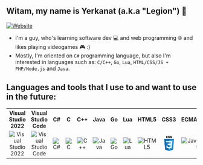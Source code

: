 ## Witam, my name is Yerkanat (a.k.a "Legion") 👋

[![Website](https://img.shields.io/website?label=legion2809.github.io&style=for-the-badge&url=https%3A%2F%2Flegion2809.github.io)](https://legion2809.github.io)

- I'm a guy, who's learning software dev :computer: and web programming :globe_with_meridians: and likes playing videogames :video_game: :)
- Mostly, I'm oriented on `C#` programming language, but also I'm interested in languages such as: `C/C++`, `Go`, `Lua`, `HTML/CSS/JS + PHP/Node.js` and `Java`.

## Languages and tools that I use to and want to use in the future:

<table>
  <tr>
    <th>Visual Studio 2022</th>
    <th>Visual Studio Code</th>
    <th>C#</th>
    <th>C</th>
    <th>C++</th>
    <th>Java</th>
    <th>Go</th>
    <th>Lua</th>
    <th>HTML5</th>
    <th>CSS3</th>
    <th>ECMAScript</th>
    <th>PHP</th>
    <th>Node.js</th>
    <th>Git</th>
    <th>SQLite</th>
    <th>CMake</th>
  </tr>

  <tr>

  <td>
  <center>
  <a href="https://visualstudio.microsoft.com/vs/" target="_blank" rel="noreferrer noopener" style="text-decoration:none">
    <img title="Visual Studio 2022" alt="Visual Studio 2022" width="40" height="40" src="https://upload.wikimedia.org/wikipedia/commons/2/2c/Visual_Studio_Icon_2022.svg"/>
  </a>
  </center>
  </td>

  <td>
  <center>
  <a href="https://code.visualstudio.com/" target="_blank" rel="noreferrer noopener" style="text-decoration:none">
    <img title="Visual Studio Code" alt="Visual Studio Code" width="40" height="40" src="https://cdn.cdnlogo.com/logos/v/82/visual-studio-code.svg" />
  </a>
  </center>
  </td>
  
  <td>
  <center>
  <a href="https://dotnet.microsoft.com/en-us/languages/csharp" target="_blank" rel="noreferrer noopener" style="text-decoration:none">
    <img title="C#" alt="C#" width="50" height="50" src="https://cdn.cdnlogo.com/logos/c/27/c.svg" />
  </a>
  </center>
  </td>

  <td>
  <center>
  <a href="#" target="_blank" rel="noreferrer noopener" style="text-decoration:none">
    <img title="C" alt="C" width="60" height="60" src="https://upload.wikimedia.org/wikipedia/commons/1/18/C_Programming_Language.svg" />
  </a>
  </center>
  </td>

  <td>
  <center>
  <a href="https://isocpp.org/" target="_blank" rel="noreferrer noopener" style="text-decoration:none">
    <img title="C++" alt="C++" width="40" height="40" src="https://upload.wikimedia.org/wikipedia/commons/1/18/ISO_C%2B%2B_Logo.svg" />
  </a>
  </center>
  </td>

  <td>
  <center>
  <a href="https://www.java.com/en/" target="_blank" rel="noreferrer noopener" style="text-decoration:none">
    <img title="Java" alt="Java" width="40" height="40" src="https://upload.wikimedia.org/wikipedia/ru/3/39/Java_logo.svg" />
  </a>
  </center>
  </td>

  <td>
  <center>
  <a href="https://go.dev" target="_blank" rel="noreferrer noopener" style="text-decoration:none">
    <img title="Go" alt="Go" width="40" height="40" src="https://upload.wikimedia.org/wikipedia/commons/0/05/Go_Logo_Blue.svg" />
  </a>
  </center>
  </td>

  <td>
  <center>
  <a href="https://lua.org" target="_blank" rel="noreferrer noopener" style="text-decoration:none">
    <img title="Lua" alt="Lua" width="40" height="40" src="https://upload.wikimedia.org/wikipedia/commons/c/cf/Lua-Logo.svg" />
  </a>
  </center>
  </td>

  <td>
  <center>
  <a href="https://html5.org/" target="_blank" rel="noreferrer noopener" style="text-decoration:none">
    <img title="HTML5" alt="HTML5" width="40" height="40" src="https://upload.wikimedia.org/wikipedia/commons/6/61/HTML5_logo_and_wordmark.svg" />
  </a>
  </center>
  </td>

  <td>  
  <center>                                                                                                                                   
  <a href="https://www.w3.org/Style/CSS/Overview.en.html" target="_blank" rel="noreferrer noopener" style="text-decoration:none">
    <img title="CSS3" alt="CSS3" width="40" height="40" src="https://raw.githubusercontent.com/github/explore/80688e429a7d4ef2fca1e82350fe8e3517d3494d/topics/css/css.png"/>
  </a>
  </center>
  </td>

  <td>
  <center>
  <a href="https://www.javascript.com/" target="_blank" rel="noreferrer noopener" style="text-decoration:none">
    <img title="JavaScript" alt="JavaScript" width="40" height="40" src="https://upload.wikimedia.org/wikipedia/commons/9/99/Unofficial_JavaScript_logo_2.svg" />
  </a>
  </center>
  </td>

  <td>
  <center>
  <a href="https://php.net" target="_blank" rel="noreferrer noopener" style="text-decoration:none">
    <img title="PHP" alt="PHP" width="50" height="50" src="https://upload.wikimedia.org/wikipedia/commons/2/27/PHP-logo.svg" />
  </a>
  </center>
  </td>

  <td>
  <center>
  <a href="https://nodejs.org" target="_blank" rel="noreferrer noopener" style="text-decoration:none">
    <img title="Node.js" alt="Node.js" width="40" height="40" src="https://upload.wikimedia.org/wikipedia/commons/d/d9/Node.js_logo.svg" />
  </a>
  </center>
  </td>

  <td>
  <center>
  <a href="https://git-scm.com/" target="_blank" rel="noreferrer noopener" style="text-decoration:none">
    <img title="Git" alt="Git" width="40" height="40" src="https://upload.wikimedia.org/wikipedia/commons/3/3f/Git_icon.svg" />
  </a>
  </center>
  </td>

  <td>
  <center>
  <a href="https://www.sqlite.org" target="_blank" rel="noreferrer noopener" style="text-decoration:none">
    <img title="SQLite" alt="SQLite" width="50" height="40" src="https://upload.wikimedia.org/wikipedia/commons/3/38/SQLite370.svg" />
  </a>
  </center>
  </td>

  <td>
  <center>
  <a href="https://cmake.org" target="_blank" rel="noreferrer noopener" style="text-decoration:none">
    <img title="CMake" alt="CMake" width="40" height="40" src="https://upload.wikimedia.org/wikipedia/commons/1/13/Cmake.svg"/>
  </a>
  </center>
  </td>

  </tr>

</table>

<!--
**legion2809/legion2809** is a ✨ _special_ ✨ repository because its `README.md` (this file) appears on your GitHub profile.
(align="left")
Here are some ideas to get you started:

- 🔭 I’m currently working on ...
- 🌱 I’m currently learning ...
- 👯 I’m looking to collaborate on ...
- 🤔 I’m looking for help with ...
- 💬 Ask me about ...
- 📫 How to reach me: ...
- 😄 Pronouns: ...
- ⚡ Fun fact: ...
-->
